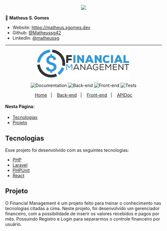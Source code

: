 <p align="center"><a target="_blank" href="https://matheus.sgomes.dev"><img src="https://matheus.sgomes.dev/img/logo_azul.png"></a></>


👤 **Matheus S. Gomes** 

* Website: https://matheus.sgomes.dev
* Github: [@Matheussg42](https://github.com/Matheussg42)
* LinkedIn: [@matheussg](https://linkedin.com/in/matheussg)

---

<p align="center">
<img src="frontend/src/assets/logo.png" style='width: 300px'>
</p>

<p align="center">
  <img alt="Documentation" src="https://img.shields.io/static/v1?label=Documentation&message=V1.0&color=f1c40f&labelColor=444444"> 
  
  <img alt="Back-end" src="https://img.shields.io/static/v1?label=Back-end&message=Ok&color=27ae60&labelColor=444444">
  
  <img alt="Front-end" src="https://img.shields.io/static/v1?label=Front-end&message=Ok&color=27ae60&labelColor=444444"> 
  
  <img alt="Tests" src="https://img.shields.io/static/v1?label=Test&message=Ok&color=27ae60&labelColor=444444">
</p>

<p align="center">
  <a href="https://github.com/Matheussg42/pts_FinancialManagement">Home</a>&nbsp;&nbsp;&nbsp;|&nbsp;&nbsp;&nbsp;
  <a href="/backend">Back-end</a>&nbsp;&nbsp;&nbsp;|&nbsp;&nbsp;&nbsp;
  <a href="/frontend">Front-end</a>&nbsp;&nbsp;&nbsp;|&nbsp;&nbsp;&nbsp;
  <a href="https://apidoc.sgomes.dev/Projetos/FinancialManagement/index.php" target="_blank">APIDoc</a>
</p>

#### Nesta Página:

* [Tecnologias](#tecnologias)
* [Projeto](#projeto)

<span id="tecnologias"></span>
## Tecnologias

Esse projeto foi desenvolvido com as seguintes tecnologias:

- [PHP](https://www.php.net/)
- [Laravel](https://laravel.com/)
- [PHPUnit](https://phpunit.de/)
- [React](https://reactjs.org)

<span id="projeto"></span>
## Projeto

O Financial Management é um projeto feito para treinar o conhecimento nas tecnologias citadas a cima. Neste projeto, foi desenvolvido um gerenciador financeiro, com a possibilidade de inserir os valores recebidos e pagos por mês. Possuindo Registro e Login para separarmos o controle financeiro por usuário.